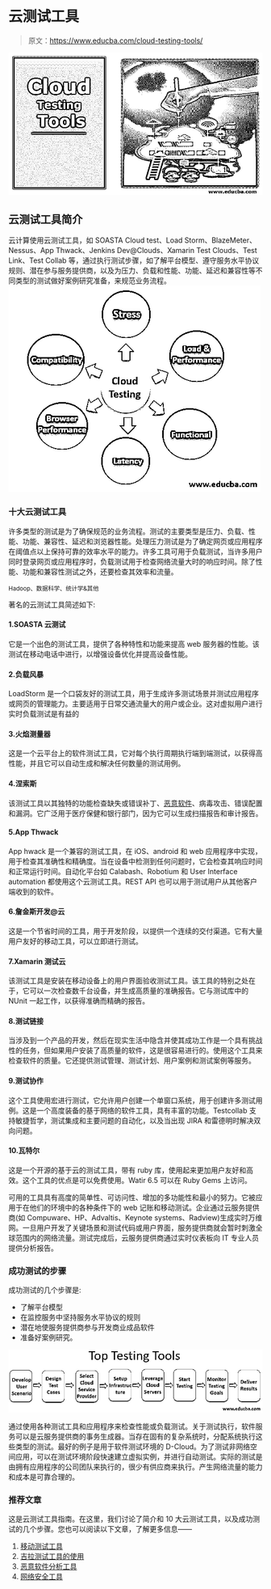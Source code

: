 # 云测试工具

> 原文：<https://www.educba.com/cloud-testing-tools/>

![Cloud Testing Tools](img/30e147f6e3906c265f44b209840cffca.png)



## 云测试工具简介

云计算使用云测试工具，如 SOASTA Cloud test、Load Storm、BlazeMeter、Nessus、App Thwack、Jenkins Dev@Clouds、Xamarin Test Clouds、Test Link、Test Collab 等，通过执行测试步骤，如了解平台模型、遵守服务水平协议规则、潜在参与服务提供商，以及为压力、负载和性能、功能、延迟和兼容性等不同类型的测试做好案例研究准备，来规范业务流程。
![cloud testing](img/5bc475d362d498302ce0cde25e8cac46.png)



### 十大云测试工具

许多类型的测试是为了确保规范的业务流程。测试的主要类型是压力、负载、性能、功能、兼容性、延迟和浏览器性能。处理压力测试是为了确定网页或应用程序在阈值点以上保持可靠的效率水平的能力。许多工具可用于负载测试，当许多用户同时登录网页或应用程序时，负载测试用于检查网络流量大时的响应时间。除了性能、功能和兼容性测试之外，还要检查其效率和流量。

<small>Hadoop、数据科学、统计学&其他</small>

著名的云测试工具简述如下:

#### 1.SOASTA 云测试

它是一个出色的测试工具，提供了各种特性和功能来提高 web 服务器的性能。该测试在移动电话中进行，以增强设备优化并提高设备性能。

#### 2.负载风暴

LoadStorm 是一个口袋友好的测试工具，用于生成许多测试场景并测试应用程序或网页的管理能力。主要适用于日常交通流量大的用户或企业。这对虚拟用户进行实时负载测试是有益的

#### 3.火焰测量器

这是一个云平台上的软件测试工具，它对每个执行周期执行端到端测试，以获得高性能，并且它可以自动生成和解决任何数量的测试用例。

#### 4.涅索斯

该测试工具以其独特的功能检查缺失或错误补丁、[恶意软件](https://www.educba.com/what-is-malware/)、病毒攻击、错误配置和漏洞。它广泛用于医疗保健和银行部门，因为它可以生成扫描报告和审计报告。

#### 5.App Thwack

App hwack 是一个兼容的测试工具，在 iOS、android 和 web 应用程序中实现，用于检查其准确性和精确度。当在设备中检测到任何问题时，它会检查其响应时间和正常运行时间。自动化平台如 Calabash、Robotium 和 User Interface automation 都使用这个云测试工具。REST API 也可以用于测试用户从其他客户端收到的软件。

#### 6.詹金斯开发@云

这是一个节省时间的工具，用于开发阶段，以提供一个连续的交付渠道。它有大量用户友好的移动工具，可以立即进行测试。

#### 7.Xamarin 测试云

该测试工具是安装在移动设备上的用户界面验收测试工具。该工具的特别之处在于，它可以一次检查数千台设备，并生成高质量的准确报告。它与测试库中的 NUnit 一起工作，以获得准确而精确的报告。

#### 8.测试链接

当涉及到一个产品的开发，然后在现实生活中隐含并使其成功工作是一个具有挑战性的任务，但如果用户安装了高质量的软件，这是很容易进行的。使用这个工具来检查软件的质量。它还提供测试管理、测试计划、用户案例和测试案例等服务。

#### 9.测试协作

这个工具使用宏进行测试，它允许用户创建一个单窗口系统，用于创建许多测试用例。这是一个高度装备的基于网络的软件工具，具有丰富的功能。Testcollab 支持敏捷哲学，测试集成和主要问题的自动化，以及当出现 JIRA 和雷德明时解决双向问题。

#### 10.瓦特尔

这是一个开源的基于云的测试工具，带有 ruby 库，使用起来更加用户友好和高效。这个工具的优点是可以免费使用。Watir 6.5 可以在 Ruby Gems 上访问。

可用的工具具有高度的简单性、可访问性、增加的多功能性和最小的努力。它被应用于在他们的环境中的各种条件下的 web 记账和移动测试。企业通过云服务提供商(如 Compuware、HP、Advaltis、Keynote systems、Radview)生成实时万维网。一旦用户开发了关键场景和测试代码或用户界面，服务提供商就会暂时刺激全球范围内的网络流量。测试完成后，云服务提供商通过实时仪表板向 IT 专业人员提供分析报告。

### 成功测试的步骤

成功测试的几个步骤是:

*   了解平台模型
*   在监控服务中坚持服务水平协议的规则
*   潜在地使服务提供商参与开发商业成品软件
*   准备好案例研究。

![Top testing tools](img/2b247ec38afbd6421a58d7138c2ba707.png)



通过使用各种测试工具和应用程序来检查性能或负载测试。关于测试执行，软件服务可以是云服务提供商的事务生成器。当存在固有的复杂系统时，分配系统执行这些类型的测试。最好的例子是用于软件测试环境的 D-Cloud。为了测试非网络空间应用，可以在测试环境阶段快速建立虚拟实例，并进行自动测试。实际的测试是由拥有应用程序的公司团队来执行的，很少有供应商来执行。产生网络流量的能力和成本是可靠合理的。

### 推荐文章

这是云测试工具指南。在这里，我们讨论了简介和 10 大云测试工具，以及成功测试的几个步骤。您也可以阅读以下文章，了解更多信息——

1.  [移动测试工具](https://www.educba.com/mobile-testing-tools/)
2.  [吉拉测试工具的使用](https://www.educba.com/jira-testing-tool/)
3.  [恶意软件分析工具](https://www.educba.com/malware-analysis-tools/)
4.  [网络安全工具](https://www.educba.com/cyber-security-tools/)





